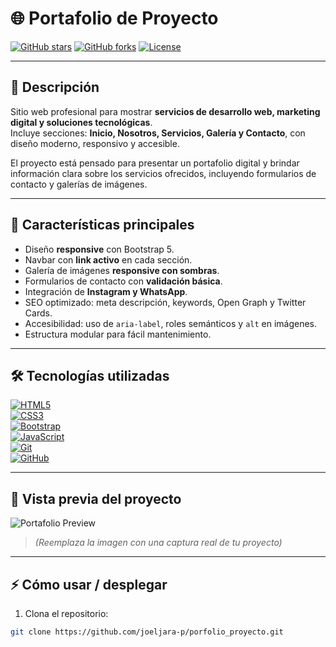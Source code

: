 # 🌐 Portafolio de Proyecto

[![GitHub stars](https://img.shields.io/github/stars/joeljara-p/porfolio_proyecto?style=social)](https://github.com/joeljara-p/porfolio_proyecto)
[![GitHub forks](https://img.shields.io/github/forks/joeljara-p/porfolio_proyecto?style=social)](https://github.com/joeljara-p/porfolio_proyecto)
[![License](https://img.shields.io/github/license/joeljara-p/porfolio_proyecto)](https://github.com/joeljara-p/porfolio_proyecto)

---

## 📌 Descripción
Sitio web profesional para mostrar **servicios de desarrollo web, marketing digital y soluciones tecnológicas**.  
Incluye secciones: **Inicio, Nosotros, Servicios, Galería y Contacto**, con diseño moderno, responsivo y accesible.

El proyecto está pensado para presentar un portafolio digital y brindar información clara sobre los servicios ofrecidos, incluyendo formularios de contacto y galerías de imágenes.

---

## 🚀 Características principales

- Diseño **responsive** con Bootstrap 5.  
- Navbar con **link activo** en cada sección.  
- Galería de imágenes **responsive con sombras**.  
- Formularios de contacto con **validación básica**.  
- Integración de **Instagram y WhatsApp**.  
- SEO optimizado: meta descripción, keywords, Open Graph y Twitter Cards.  
- Accesibilidad: uso de `aria-label`, roles semánticos y `alt` en imágenes.  
- Estructura modular para fácil mantenimiento.

---

## 🛠️ Tecnologías utilizadas

[![HTML5](https://img.shields.io/badge/HTML5-E34F26?style=flat-square&logo=html5&logoColor=white)](https://developer.mozilla.org/en-US/docs/Web/HTML)  
[![CSS3](https://img.shields.io/badge/CSS3-1572B6?style=flat-square&logo=css3&logoColor=white)](https://developer.mozilla.org/en-US/docs/Web/CSS)  
[![Bootstrap](https://img.shields.io/badge/Bootstrap-7952B3?style=flat-square&logo=bootstrap&logoColor=white)](https://getbootstrap.com/)  
[![JavaScript](https://img.shields.io/badge/JavaScript-F7DF1E?style=flat-square&logo=javascript&logoColor=black)](https://developer.mozilla.org/en-US/docs/Web/JavaScript)  
[![Git](https://img.shields.io/badge/Git-F05032?style=flat-square&logo=git&logoColor=white)](https://git-scm.com/)  
[![GitHub](https://img.shields.io/badge/GitHub-181717?style=flat-square&logo=github&logoColor=white)](https://github.com/joeljara-p)

---

## 🎨 Vista previa del proyecto

![Portafolio Preview](https://raw.githubusercontent.com/joeljara-p/porfolio_proyecto/main/vista_previa.png)

> *(Reemplaza la imagen con una captura real de tu proyecto)*

---

## ⚡ Cómo usar / desplegar

1. Clona el repositorio:

```bash
git clone https://github.com/joeljara-p/porfolio_proyecto.git

